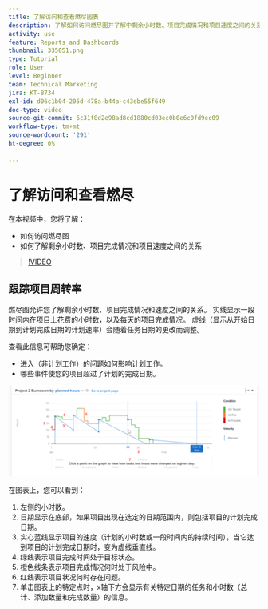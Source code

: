 ```yaml
---
title: 了解访问和查看燃尽图表
description: 了解如何访问燃尽图并了解中剩余小时数、项目完成情况和项目速度之间的关系 [!UICONTROL Enhanced Analytics].
activity: use
feature: Reports and Dashboards
thumbnail: 335051.png
type: Tutorial
role: User
level: Beginner
team: Technical Marketing
jira: KT-8734
exl-id: d06c1b04-205d-478a-b44a-c43ebe55f649
doc-type: video
source-git-commit: 6c31f8d2e98ad8cd1880cd03ec0b0e6c0fd9ec09
workflow-type: tm+mt
source-wordcount: '291'
ht-degree: 0%

---
```


# 了解访问和查看燃尽

在本视频中，您将了解：

* 如何访问燃尽图
* 如何了解剩余小时数、项目完成情况和项目速度之间的关系

>[!VIDEO](https://video.tv.adobe.com/v/335051/?quality=12&learn=on)

## 跟踪项目周转率

燃尽图允许您了解剩余小时数、项目完成情况和速度之间的关系。 实线显示一段时间内在项目上花费的小时数，以及每天的项目完成情况。 虚线（显示从开始日期到计划完成日期的计划速率）会随着任务日期的更改而调整。

查看此信息可帮助您确定：

* 进入（非计划工作）的问题如何影响计划工作。
* 哪些事件使您的项目超过了计划的完成日期。

![显示燃尽图的图像，图中包含下面项目符号中描述区域的数字](assets/section-2-9.png)

在图表上，您可以看到：

1. 左侧的小时数。
1. 日期显示在底部，如果项目出现在选定的日期范围内，则包括项目的计划完成日期。
1. 实心蓝线显示项目的速度（计划的小时数或一段时间内的持续时间），当它达到项目的计划完成日期时，变为虚线垂直线。
1. 绿线表示项目完成时间处于目标状态。
1. 橙色线条表示项目完成情况何时处于风险中。
1. 红线表示项目状况何时存在问题。
1. 单击图表上的特定点时，x轴下方会显示有关特定日期的任务和小时数（总计、添加数量和完成数量）的信息。
